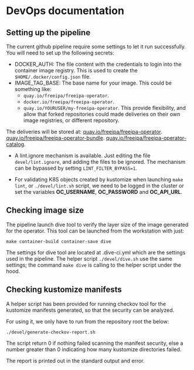 # DevOps documentation

## Setting up the pipeline

The current github pipeline require some settings to let it run successfully.
You will need to set up the following secrets:

- DOCKER_AUTH: The file content with the credentials to login into the
  container image registry. This is used to create the
  `$HOME/.docker/config.json` file.
- IMAGE_TAG_BASE: The base name for your image. This could be something like:
  - `quay.io/freeipa/freeipa-operator`.
  - `docker.io/freeipa/freeipa-operator`.
  - `quay.io/YOURUSER/my-freeipa-operator`.
  This provide flexibility, and allow that forked repositories could made
  deliveries on their own image registries, or different repository.

The deliveries will be stored at:
[quay.io/freeipa/freeipa-operator](https://quay.io/repository/freeipa/freeipa-operator).
[quay.io/freeipa/freeipa-operator-bundle](https://quay.io/repository/freeipa/freeipa-operator-bundle).
[quay.io/freeipa/freeipa-operator-catalog](https://quay.io/repository/freeipa/freeipa-operator-catalog).

- A lint.ignore mechanism is available. Just editing the file
  `devel/lint.ignore`, and adding the files to be ignored. The mechanism
  can be bypassed by setting `LINT_FILTER_BYPASS=1`.

- For validating K8S objects created by kustomize when launching `make lint`,
  or `./devel/lint.sh` script, we need to be logged in the
  cluster or set the variables **OC_USERNAME**, **OC_PASSWORD** and
  **OC_API_URL**.

## Checking image size

The pipeline launch dive tool to verify the layer size of the image generated
for the operator. This tool can be launched from the workstation with just:

```shell
make container-build container-save dive
```

The settings for dive tool are located at .dive-ci.yml which are the settings
used in the pipeline. The helper script `./devel/dive.sh` use the same
settings; the command `make dive` is calling to the helper script under the
hood.

## Checking kustomize manifests

A helper script has been provided for running checkov tool for the kustomize
manifests generated, so that the security can be analyzed.

For using it, we only have to run from the repository root the below:

```shell
./devel/generate-checkov-report.sh
```

The script return 0 if nothing failed scanning the manifest security, else
a number greater than 0 indicating how many kustomize directories failed.

The report is printed out in the standard output and error.

